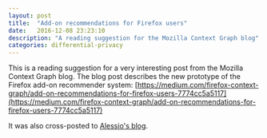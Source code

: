 ```yaml
---
layout: post
title:  "Add-on recommendations for Firefox users"
date:   2016-12-08 23:23:10
description: "A reading suggestion for the Mozilla Context Graph blog"
categories: differential-privacy
---
```


This is a reading suggestion for a very interesting post from the Mozilla Context Graph blog. The
blog post describes the new prototype of the Firefox add-on recommender
system: [https://medium.com/firefox-context-graph/add-on-recommendations-for-firefox-users-7774cc5a5117](https://medium.com/firefox-context-graph/add-on-recommendations-for-firefox-users-7774cc5a5117)

It was also cross-posted to [Alessio's blog](https://www.a2p.it/wordpress/tech-stuff/mozilla/add-on-recommendations-for-firefox-users-a-prototype-recommender-system-leveraging-existing-data-sources/).
